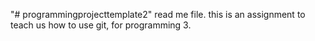 "# programmingprojecttemplate2" 
read me file. this is an assignment to teach us how to use git, for programming 3.

